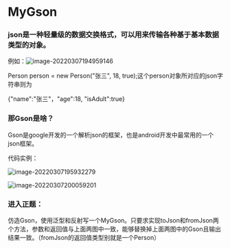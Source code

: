 # MyGson

### json是一种轻量级的数据交换格式，可以用来传输各种基于基本数据类型的对象。

例如：![image-20220307194959146](C:\Users\zzp\AppData\Roaming\Typora\typora-user-images\image-20220307194959146.png)

Person person = new Person("张三", 18, true);这个person对象所对应的json字符串则为

{"name":"张三"，"age":18, "isAdult":true}

### 那Gson是啥？

Gson是google开发的一个解析json的框架，也是android开发中最常用的一个json框架。

代码实例：

![image-20220307195932279](C:\Users\zzp\AppData\Roaming\Typora\typora-user-images\image-20220307195932279.png)

![image-20220307200059201](C:\Users\zzp\AppData\Roaming\Typora\typora-user-images\image-20220307200059201.png)

### 进入正题：

仿造Gson，使用泛型和反射写一个MyGson。只要求实现toJson和fromJson两个方法，参数和返回值与上面两图中一致，能够替换掉上面两图中的Gson且输出结果一致。（fromJson的返回值类型别就是一个Person）

​	

